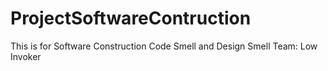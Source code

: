 # ProjectSoftwareContruction

This is for Software Construction Code Smell and Design Smell
Team: Low Invoker
